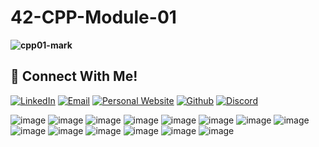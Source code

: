 # 42-CPP-Module-01

**![cpp01-mark](https://raw.githubusercontent.com/dejanzivanov/42-CPP-Module-01/main/cpp01.png)**  


## 📱 Connect With Me!
[![LinkedIn](https://img.shields.io/badge/-LinkedIn-0e76a8?style=flat-square&logo=linkedin&logoColor=white)](https://www.linkedin.com/in/dejanzivanov/)
[![Email](https://img.shields.io/badge/Email-%20-d95040?style=flat-square&logo=mail&logoColor=white)](mailto:contact@dejanzivanov.com)
[![Personal Website](https://img.shields.io/badge/-Personal%20Website-f8f8fa?style=flat-square)](https://dejanzivanov.com/)
[![Github](https://img.shields.io/badge/GitHub-100000?style=flat-square&log=github&logoColor=white)](https://github.com/dejanzivanov)
[![Discord](https://img.shields.io/badge/Discord-7289DA?style=flat-square&logo=discord&logoColor=white)](https://discord.com/users/191982342330384384)

![image](1.jpg)
![image](2.jpg)
![image](3.jpg)
![image](4.jpg)
![image](5.jpg)
![image](6.jpg)
![image](7.jpg)
![image](8.jpg)
![image](9.jpg)
![image](10.jpg)
![image](11.jpg)
![image](12.jpg)
![image](13.jpg)
![image](14.jpg)

